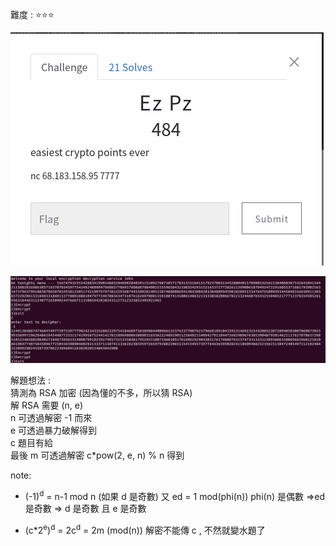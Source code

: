   難度 :  :star::star::star:
  
  ![question](https://github.com/dreamisadream/CTF/blob/master/CTF_CONTEST/2019/HackconCTF/crypto/Ez%20Pz/pic1.png)

![question2](https://github.com/dreamisadream/CTF/blob/master/CTF_CONTEST/2019/HackconCTF/crypto/Ez%20Pz/pic2.png)


解題想法 : <br>
    猜測為 RSA 加密 (因為懂的不多，所以猜 RSA) <br>
    解 RSA 需要 (n, e) <br>
    n 可透過解密 -1 而來  <br>
    e 可透過暴力破解得到 <br>
    c 題目有給 <br>
    最後 m 可透過解密 c\*pow(2, e, n) % n 得到 <br>

note: <br>
* (-1)<sup>d</sup> = n-1  mod n (如果 d 是奇數)
又 ed = 1 mod(phi(n)) 
phi(n) 是偶數 =>ed 是奇數 => d 是奇數 且 e 是奇數

* (c*2<sup>e</sup>)<sup>d</sup> = 2c<sup>d</sup> = 2m (mod(n))
解密不能傳 c , 不然就變水題了 
